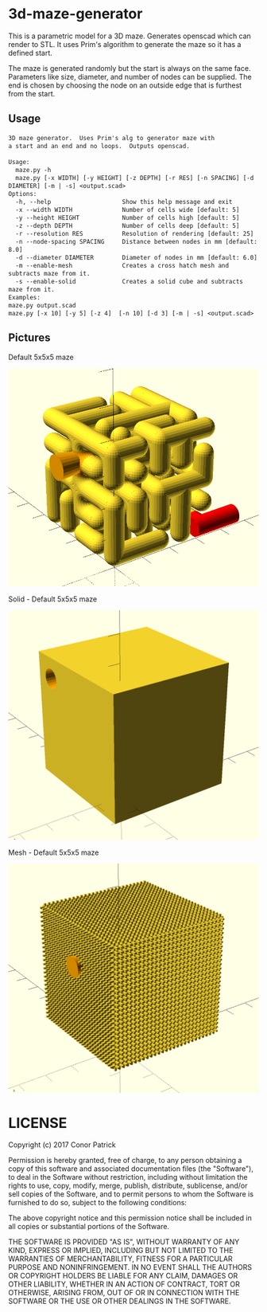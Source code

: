 # 3d-maze-generator

This is a parametric model for a 3D maze.  Generates openscad which can render
to STL.  It uses Prim's algorithm to generate the maze so it has a defined
start.

The maze is generated randomly but the start is always on the same face.
Parameters like size, diameter, and number of nodes can be supplied.  The end is 
chosen by choosing the node on an outside edge that is furthest from the start.

## Usage

```
3D maze generator.  Uses Prim's alg to generator maze with
a start and an end and no loops.  Outputs openscad.

Usage:
  maze.py -h
  maze.py [-x WIDTH] [-y HEIGHT] [-z DEPTH] [-r RES] [-n SPACING] [-d DIAMETER] [-m | -s] <output.scad>
Options:
  -h, --help                    Show this help message and exit
  -x --width WIDTH              Number of cells wide [default: 5]
  -y --height HEIGHT            Number of cells high [default: 5]
  -z --depth DEPTH              Number of cells deep [default: 5]
  -r --resolution RES           Resolution of rendering [default: 25]
  -n --node-spacing SPACING     Distance between nodes in mm [default: 8.0]
  -d --diameter DIAMETER        Diameter of nodes in mm [default: 6.0]
  -m --enable-mesh              Creates a cross hatch mesh and subtracts maze from it.
  -s --enable-solid             Creates a solid cube and subtracts maze from it.
Examples:
maze.py output.scad
maze.py [-x 10] [-y 5] [-z 4]  [-n 10] [-d 3] [-m | -s] <output.scad>
```

## Pictures

Default 5x5x5 maze

![](/pics/skel.PNG)

Solid - Default 5x5x5 maze

![](/pics/solid.PNG)

Mesh - Default 5x5x5 maze

![](/pics/mesh.PNG)

# LICENSE

Copyright (c) 2017 Conor Patrick

Permission is hereby granted, free of charge, to any person obtaining a copy
of this software and associated documentation files (the "Software"), to deal
in the Software without restriction, including without limitation the rights
to use, copy, modify, merge, publish, distribute, sublicense, and/or sell
copies of the Software, and to permit persons to whom the Software is
furnished to do so, subject to the following conditions:

The above copyright notice and this permission notice shall be included in all
copies or substantial portions of the Software.

THE SOFTWARE IS PROVIDED "AS IS", WITHOUT WARRANTY OF ANY KIND, EXPRESS OR
IMPLIED, INCLUDING BUT NOT LIMITED TO THE WARRANTIES OF MERCHANTABILITY,
FITNESS FOR A PARTICULAR PURPOSE AND NONINFRINGEMENT. IN NO EVENT SHALL THE
AUTHORS OR COPYRIGHT HOLDERS BE LIABLE FOR ANY CLAIM, DAMAGES OR OTHER
LIABILITY, WHETHER IN AN ACTION OF CONTRACT, TORT OR OTHERWISE, ARISING FROM,
OUT OF OR IN CONNECTION WITH THE SOFTWARE OR THE USE OR OTHER DEALINGS IN THE
SOFTWARE.
